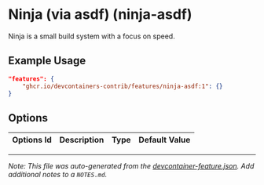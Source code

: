 
# Ninja (via asdf) (ninja-asdf)

Ninja is a small build system with a focus on speed.

## Example Usage

```json
"features": {
    "ghcr.io/devcontainers-contrib/features/ninja-asdf:1": {}
}
```

## Options

| Options Id | Description | Type | Default Value |
|-----|-----|-----|-----|




---

_Note: This file was auto-generated from the [devcontainer-feature.json](https://github.com/devcontainers-contrib/features/blob/main/src/ninja-asdf/devcontainer-feature.json).  Add additional notes to a `NOTES.md`._
